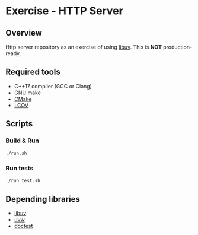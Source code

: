 # Exercise - HTTP Server

## Overview

Http server repository as an exercise of using [libuv](https://github.com/libuv/libuv).
This is **NOT** production-ready.

## Required tools

- C++17 compiler (GCC or Clang)
- GNU make
- [CMake](https://cmake.org/)
- [LCOV](http://ltp.sourceforge.net/coverage/lcov.php)

## Scripts

### Build & Run

```bash
./run.sh
```

### Run tests

```bash
./run_test.sh
```

## Depending libraries

- [libuv](https://github.com/libuv/libuv)
- [uvw](https://github.com/skypjack/uvw)
- [doctest](https://github.com/onqtam/doctest)
